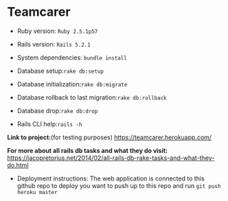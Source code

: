 # Teamcarer

* Ruby version: `Ruby 2.5.1p57`

* Rails version: `Rails 5.2.1`

* System dependencies: `bundle install`

* Database setup:`rake db:setup`

* Database initialization:`rake db:migrate`

* Database rollback to last migration:`rake db:rollback`

* Database drop:`rake db:drop`

* Rails CLI help:`rails -h`

**Link to project:**(for testing purposes) https://teamcarer.herokuapp.com/

**For more about all rails db tasks and what they do visit:** https://jacopretorius.net/2014/02/all-rails-db-rake-tasks-and-what-they-do.html

* Deployment instructions: The web application is connected to this github repo to deploy you want to push up to this repo and run `git push heroku master`

